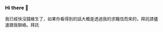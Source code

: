 ### Hi there 👋

我已經快沒錢維生了，如果你看得到的話大概是透過我的求職信而來的，拜託請儘速跟我聯絡。拜託

<!--
**senlima0430/senlima0430** is a ✨ _special_ ✨ repository because its `README.md` (this file) appears on your GitHub profile.

Here are some ideas to get you started:

- 🔭 I’m currently working on ...
- 🌱 I’m currently learning ...
- 👯 I’m looking to collaborate on ...
- 🤔 I’m looking for help with ...
- 💬 Ask me about ...
- 📫 How to reach me: ...
- 😄 Pronouns: ...
- ⚡ Fun fact: ...
-->
